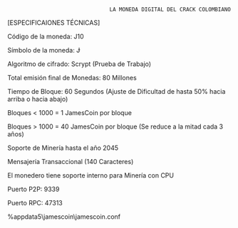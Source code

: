                                    LA MONEDA DIGITAL DEL CRACK COLOMBIANO

[ESPECIFICAIONES TÉCNICAS]

Código de la moneda: J10

Símbolo de la moneda: Ɉ

Algoritmo de cifrado: Scrypt (Prueba de Trabajo)

Total emisión final de Monedas: 80 Millones

Tiempo de Bloque: 60 Segundos (Ajuste de Dificultad de hasta 50% hacia arriba o hacia abajo)

Bloques < 1000 = 1 JamesCoin por bloque

Bloques > 1000 = 40 JamesCoin por bloque (Se reduce a la mitad cada 3 años)

Soporte de Minería hasta el año 2045

Mensajería Transaccional (140 Caracteres)

El monedero tiene soporte interno para Minería con CPU

Puerto P2P: 9339

Puerto RPC: 47313

%appdata5\jamescoin\jamescoin.conf
